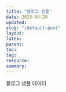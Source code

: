 ```yaml
---
title: "블로그 샘플"
date: 2023-06-20
updated:
slug: "/default-post"
layout:
latex:
parent:
toc:
tag:
resource:
summary:
---
```


블로그 샘플 데이터
